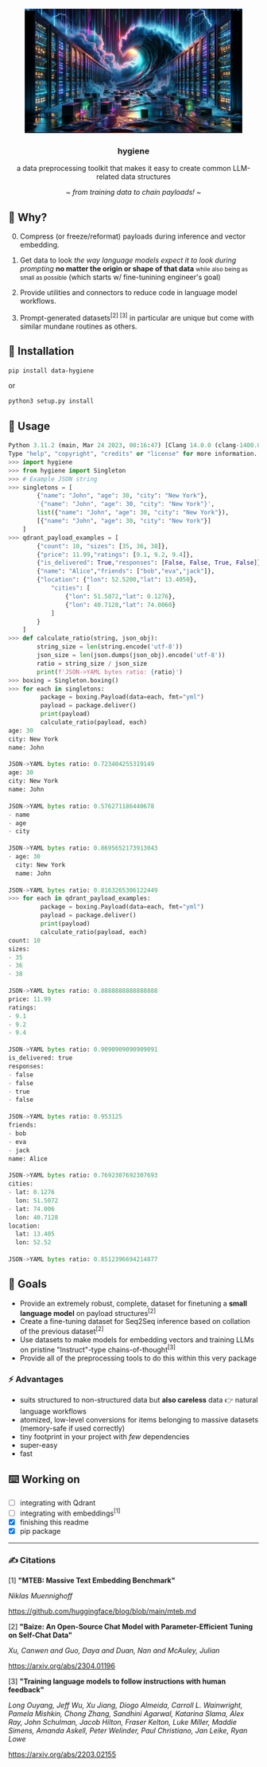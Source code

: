 <p align="center">
   <img height="250" src="./hygiene.png">
   <br>
   <h3 align="center">hygiene</h3>
   <p align="center">a data preprocessing toolkit that makes it easy to create common LLM-related data structures</p>
   <p align="center"><i>~ from training data to chain payloads! ~</i></p>
</p>

## 🤔 Why?

0. Compress (or freeze/reformat) payloads during inference and vector embedding.

1. Get data to look _the way language models expect it to look during prompting_ **no matter the origin or shape of that data** <small>while also being as small as possible</small> (which starts w/ fine-tunining engineer's goal)

2. Provide utilities and connectors to reduce code in language model workflows.

3. Prompt-generated datasets<sup>[2] [3]</sup> in particular are unique but come with similar mundane routines as others.


## 💾 Installation

``` bash
pip install data-hygiene
```
or 
``` bash
python3 setup.py install
```



## 🤷 Usage

``` python
Python 3.11.2 (main, Mar 24 2023, 00:16:47) [Clang 14.0.0 (clang-1400.0.29.202)] on darwin
Type "help", "copyright", "credits" or "license" for more information.
>>> import hygiene
>>> from hygiene import Singleton
>>> # Example JSON string
>>> singletons = [
        {"name": "John", "age": 30, "city": "New York"},
        '{"name": "John", "age": 30, "city": "New York"}',
        list({"name": "John", "age": 30, "city": "New York"}),
        [{"name": "John", "age": 30, "city": "New York"}]
    ]
>>> qdrant_payload_examples = [
        {"count": 10, "sizes": [35, 36, 38]},
        {"price": 11.99,"ratings": [9.1, 9.2, 9.4]},
        {"is_delivered": True,"responses": [False, False, True, False]},
        {"name": "Alice","friends": ["bob","eva","jack"]},
        {"location": {"lon": 52.5200,"lat": 13.4050},
            "cities": [
                {"lon": 51.5072,"lat": 0.1276},
                {"lon": 40.7128,"lat": 74.0060}
            ]
        }
    ]
>>> def calculate_ratio(string, json_obj):
        string_size = len(string.encode('utf-8'))
        json_size = len(json.dumps(json_obj).encode('utf-8'))
        ratio = string_size / json_size
        print(f'JSON->YAML bytes ratio: {ratio}')
>>> boxing = Singleton.boxing()
>>> for each in singletons:
         package = boxing.Payload(data=each, fmt="yml")
         payload = package.deliver()
         print(payload)
         calculate_ratio(payload, each)
age: 30
city: New York
name: John

JSON->YAML bytes ratio: 0.723404255319149
age: 30
city: New York
name: John

JSON->YAML bytes ratio: 0.576271186440678
- name
- age
- city

JSON->YAML bytes ratio: 0.8695652173913043
- age: 30
  city: New York
  name: John

JSON->YAML bytes ratio: 0.8163265306122449
>>> for each in qdrant_payload_examples:
         package = boxing.Payload(data=each, fmt="yml")
         payload = package.deliver()
         print(payload)
         calculate_ratio(payload, each)
count: 10
sizes:
- 35
- 36
- 38

JSON->YAML bytes ratio: 0.8888888888888888
price: 11.99
ratings:
- 9.1
- 9.2
- 9.4

JSON->YAML bytes ratio: 0.9090909090909091
is_delivered: true
responses:
- false
- false
- true
- false

JSON->YAML bytes ratio: 0.953125
friends:
- bob
- eva
- jack
name: Alice

JSON->YAML bytes ratio: 0.7692307692307693
cities:
- lat: 0.1276
  lon: 51.5072
- lat: 74.006
  lon: 40.7128
location:
  lat: 13.405
  lon: 52.52

JSON->YAML bytes ratio: 0.8512396694214877
```

## 🥅 Goals

- Provide an extremely robust, complete, dataset for finetuning a **small language model** on payload structures<sup>[2]</sup>
- Create a fine-tuning dataset for Seq2Seq inference based on collation of the previous dataset<sup>[2]</sup>
- Use datasets to make models for embedding vectors and training LLMs on pristine "Instruct"-type chains-of-thought<sup>[3]</sup>
- Provide all of the preprocessing tools to do this within this very package

### ⚡️ Advantages

- suits structured to non-structured data but **also careless** data 👉 natural language workflows
- atomized, low-level conversions for items belonging to massive datasets (memory-safe if used correctly)
- tiny footprint in your project with _few_ dependencies
- super-easy
- fast

## ⌨️ Working on

- [ ] integrating with Qdrant
- [ ] integrating with embeddings<sup>[1]</sup>
- [x] finishing this readme
- [x] pip package

<hr>

### ✍️ Citations

[1] **"MTEB: Massive Text Embedding Benchmark"**

_Niklas Muennighoff_

https://github.com/huggingface/blog/blob/main/mteb.md

[2] **"Baize: An Open-Source Chat Model with Parameter-Efficient Tuning on Self-Chat Data"**

_Xu, Canwen and Guo, Daya and Duan, Nan and McAuley, Julian_

https://arxiv.org/abs/2304.01196

[3] **"Training language models to follow instructions with human feedback"**

_Long Ouyang, Jeff Wu, Xu Jiang, Diogo Almeida, Carroll L. Wainwright, Pamela Mishkin, Chong Zhang, Sandhini Agarwal, Katarina Slama, Alex Ray, John Schulman, Jacob Hilton, Fraser Kelton, Luke Miller, Maddie Simens, Amanda Askell, Peter Welinder, Paul Christiano, Jan Leike, Ryan Lowe_

https://arxiv.org/abs/2203.02155
